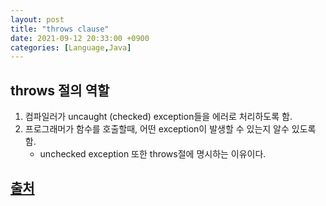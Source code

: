 ```yaml
---
layout: post
title: "throws clause"
date: 2021-09-12 20:33:00 +0900
categories: [Language,Java]
---
```


## throws 절의 역할
1. 컴파일러가 uncaught (checked) exception들을 에러로 처리하도록 함.
2. 프로그래머가 함수를 호출할때, 어떤 exception이 발생할 수 있는지 알수 있도록 함.
    - unchecked exception 또한 throws절에 명시하는 이유이다.

## [출처](https://riptutorial.com/java/example/25209/the--throws--clause-in-a-method-declaration)
